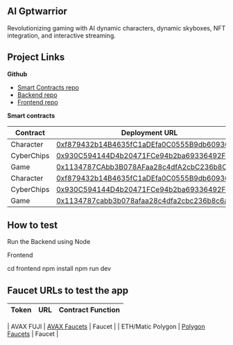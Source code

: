 ## AI Gptwarrior

Revolutionizing gaming with AI dynamic characters, dynamic skyboxes, NFT integration, and interactive streaming.

## Project Links


**Github**
* [Smart Contracts repo](https://github.com/deniskode/GPT-Warriors/tree/main/contracts)
* [Backend repo](https://github.com/deniskode/GPT-Warriors/tree/main/backend)
* [Frontend repo](https://github.com/deniskode/GPT-Warriors/tree/main/frontend)

**Smart contracts**

| Contract             | Deployment URL                                                                          | Network |
|----------------------|-----------------------------------------------------------------------------------------|---------|
| Character         | [0xf879432b14B4635fC1aDEfa0C0555B9db60936C6](https://testnet.snowtrace.io/address/0xf879432b14B4635fC1aDEfa0C0555B9db60936C6)  | Fuji    |
| CyberChips | [0x930C594144D4b20471FCe94b2ba69336492Fd4e3](https://testnet.snowtrace.io/address/0x930C594144D4b20471FCe94b2ba69336492Fd4e3)  | Fuji    |
| Game        | [0x1134787CAbb3B078AFaa28c4dfA2cbC236b8C6A9](https://testnet.snowtrace.io/address/0x1134787CAbb3B078AFaa28c4dfA2cbC236b8C6A9)  | Fuji    |
| Character            | [0xf879432b14B4635fC1aDEfa0C0555B9db60936C6](https://testnet-zkevm.polygonscan.com/address/0xf879432b14B4635fC1aDEfa0C0555B9db60936C6)| Mumbai  |
| CyberChips          | [0x930C594144D4b20471FCe94b2ba69336492Fd4e3](https://testnet-zkevm.polygonscan.com/address/0x930C594144D4b20471FCe94b2ba69336492Fd4e3)| Mumbai  |
| Game            | [0x1134787cabb3b078afaa28c4dfa2cbc236b8c6a9](https://testnet-zkevm.polygonscan.com/address/0x1134787cabb3b078afaa28c4dfa2cbc236b8c6a9)| Mumbai  |


## How to test
Run the Backend using Node

Frontend

cd frontend
npm install
npm run dev


## Faucet URLs to test the app

| Token                              | URL                                                                                                       | Contract Function |
|-------------------------|-----------------------------------------------------------------------------------------------------------|-------------------|

| AVAX FUJI       | [AVAX Faucets](https://testnet.help/en/avaxfaucet/testnet)                                                 | Faucet            |
| ETH/Matic Polygon       | [Polygon Faucets](https://faucet.polygon.technology/)                                                 | Faucet            |

